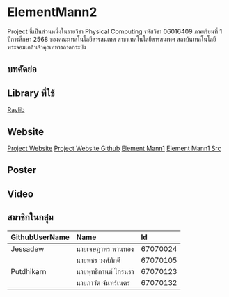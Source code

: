 # ElementMann2
Project นี้เป็นส่วนหนึ่งในรายวิชา Physical Computing รหัสวิชา 06016409 ภาคเรียนที่ 1 ปีการศึกษา 2568 ของคณะเทคโนโลยีสารสนเทศ สาขาเทคโนโลยีสารสนเทศ สถาบันเทคโนโลยีพระจอมเกล้าเจ้าคุณทหารลาดกระบัง
## บทคัดย่อ
## Library ที่ใช้
[Raylib](https://www.raylib.com/)
## Website
[Project Website](https://putdhikarn.github.io/PhyCom-ElementMann2.github.io/)
[Project Website Github](https://github.com/Putdhikarn/PhyCom-ElementMann2.github.io)
[Element Mann1](https://drive.google.com/file/d/1w-kb3iIiLoURTrlO7yjTNdZpfDmk_yDV/view?usp=sharing)
[Element Mann1 Src](https://drive.google.com/file/d/1vzjNWwokbudhxGu5FML3rgsksWfIgzc7/view?usp=sharing)
## Poster
## Video
## สมาชิกในกลุ่ม
| GithubUserName | Name | Id |
|:---|:---|:---|
|Jessadew|นายเจษฎาพร พานทอง| 67070024|
||นายพชร วงศ์ภักดี |67070105|
|Putdhikarn|นายพุทธิกานต์ ไกรนรา| 67070123|
||นายภาวัต จันทร์เนตร| 67070132|
